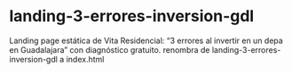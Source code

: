  # landing-3-errores-inversion-gdl 
Landing page estática de Vita Residencial: “3 errores al invertir en un depa en Guadalajara” con diagnóstico gratuito.
renombra de landing-3-errores-inversion-gdl a index.html
